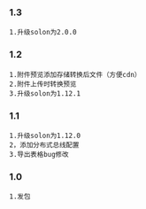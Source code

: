 ### 1.3
    1.升级solon为2.0.0
### 1.2
    1.附件预览添加存储转换后文件（方便cdn）
    2.附件上传时转换预览
    3.升级solon为1.12.1
### 1.1
    1.升级solon为1.12.0
    2，添加分布式总线配置
    3.导出表格bug修改
### 1.0
    1.发包
